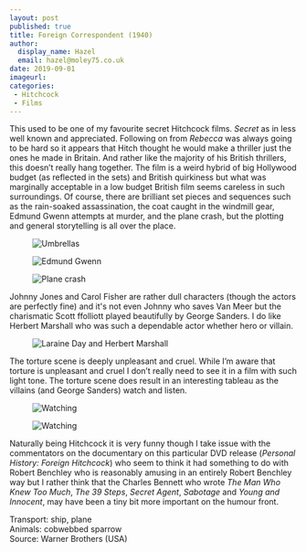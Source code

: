 ```yaml
---
layout: post
published: true
title: Foreign Correspondent (1940)
author:
  display_name: Hazel
  email: hazel@moley75.co.uk
date: 2019-09-01
imageurl: 
categories:
 - Hitchcock
 - Films
---
```

This used to be one of my favourite secret Hitchcock films. *Secret* as in less well known and appreciated. Following on from *Rebecca* was always going to be hard so it appears that Hitch thought he would make a thriller just the ones he made in Britain. And rather like the majority of his British thrillers, this doesn’t really hang together. The film is a weird hybrid of big Hollywood budget (as reflected in the sets) and British quirkiness but what was marginally acceptable in a low budget British film seems careless in such surroundings. Of course, there are brilliant set pieces and sequences such as the rain-soaked assassination, the coat caught in the windmill gear, Edmund Gwenn attempts at murder, and the plane crash, but the plotting and general storytelling is all over the place. 

<figure class="caption aligncenter"><img src="https://the.hitchcock.zone/1000/25/0257.jpg" alt="Umbrellas" /></figure>
<figure class="caption aligncenter"><img src="https://the.hitchcock.zone/1000/25/0638.jpg" alt="Edmund Gwenn" /></figure>
<figure class="caption aligncenter"><img src="https://the.hitchcock.zone/1000/25/0925.jpg" alt="Plane crash" /></figure>


Johnny Jones and Carol Fisher are rather dull characters (though the actors are perfectly fine) and it's not even Johnny who saves Van Meer but the charismatic Scott ffolliott played beautifully by George Sanders. I do like Herbert Marshall who was such a dependable actor whether hero or villain.

<figure class="caption aligncenter"><img src="https://the.hitchcock.zone/1000/25/0159.jpg" alt="Laraine Day and Herbert Marshall" /></figure>

The torture scene is deeply unpleasant and cruel. While I’m aware that torture is unpleasant and cruel I don’t really need to see it in a film with such light tone. The torture scene does result in an interesting tableau as the villains (and George Sanders) watch and listen. 

<figure class="caption aligncenter"><img src="https://the.hitchcock.zone/1000/25/0830.jpg" alt="Watching" /></figure>
<figure class="caption aligncenter"><img src="https://hitchcock.zone/1000/25/0835.jpg" alt="Watching" /></figure>

Naturally being Hitchcock it is very funny though I take issue with the commentators on the documentary on this particular DVD release (*Personal History: Foreign Hitchcock*) who seem to think it had something to do with Robert Benchley who is reasonably amusing in an entirely Robert Benchley way but I rather think that the Charles Bennett who wrote *The Man Who Knew Too Much*, *The 39 Steps*, *Secret Agent*, *Sabotage* and *Young and Innocent*, may have been a tiny bit more important on the humour front.

Transport: ship, plane   
Animals: cobwebbed sparrow  
Source: Warner Brothers (USA)    

